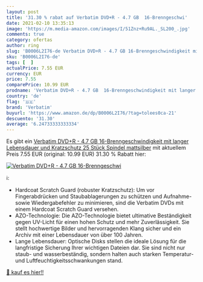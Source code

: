 ```yaml
---
layout: post
title: '31.30 % rabat auf Verbatim DVD+R - 4.7 GB  16-Brenngeschwi'
date: 2021-02-10 13:35:13
image: 'https://m.media-amazon.com/images/I/51Znz+Ru9AL._SL200_.jpg'
comments: true
category: ofertas
author: ring
slug: 'B0006L2I76-de Verbatim DVD+R - 4.7 GB 16-Brenngeschwindigkeit mit langer...'
sku: 'B0006L2I76-de'
tags: [  ]
actualPrice: 7.55 EUR
currency: EUR
price: 7.55
comparePrice: 10.99 EUR
prodname: 'Verbatim DVD+R - 4.7 GB  16-Brenngeschwindigkeit mit langer Lebensdauer und Kratzschutz  25 Stück Spindel  mattsilber'
country: 'de'
flag: '🇩🇪'
brand: 'Verbatim'
buyurl: 'https://www.amazon.de/dp/B0006L2I76/?tag=tolees0ca-21'
descuento: '31.30'
average: '6.24733333333334'
---
```


Es gibt ein [Verbatim DVD+R - 4.7 GB  16-Brenngeschwindigkeit mit langer Lebensdauer und Kratzschutz  25 Stück Spindel  mattsilber](https://www.amazon.de/dp/B0006L2I76/?tag=tolees0ca-21) mit aktuellem Preis 7.55 EUR (original: 10.99 EUR) 31.30 % Rabatt hier:

[![Verbatim DVD+R - 4.7 GB  16-Brenngeschwi](https://m.media-amazon.com/images/I/51Znz+Ru9AL._SL200_.jpg)](https://www.amazon.de/dp/B0006L2I76/?tag=tolees0ca-21)

ℹ️:

- Hardcoat Scratch Guard (robuster Kratzschutz): Um vor Fingerabdrücken und Staubablagerungen zu schützen und Aufnahme- sowie Wiedergabefehler zu minimieren, sind die Verbatim DVDs mit einem Hardcoat Scratch Guard versehen.
- AZO-Technologie: Die AZO-Technologie bietet ultimative Beständigkeit gegen UV-Licht für einen hohen Schutz und mehr Zuverlässigkeit. Sie stellt hochwertige Bilder und hervorragenden Klang sicher und ein Archiv mit einer Lebensdauer von über 100 Jahren.
- Lange Lebensdauer: Optische Disks stellen die ideale Lösung für die langfristige Sicherung Ihrer wichtigen Dateien dar. Sie sind nicht nur staub- und wasserbeständig, sondern halten auch starken Temperatur- und Luftfeuchtigkeitsschwankungen stand.

[🛒 kauf es hier!!](https://www.amazon.de/dp/B0006L2I76/?tag=tolees0ca-21)
